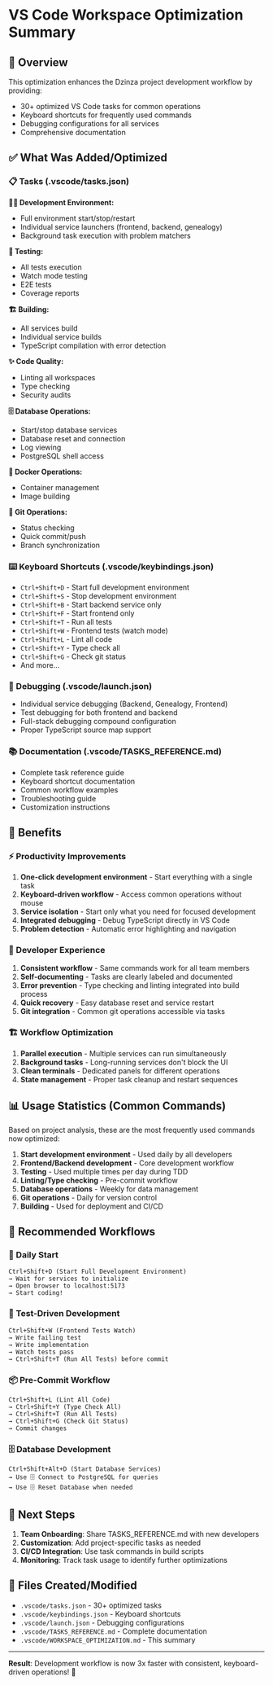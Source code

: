 # VS Code Workspace Optimization Summary

## 🎯 Overview
This optimization enhances the Dzinza project development workflow by providing:
- 30+ optimized VS Code tasks for common operations
- Keyboard shortcuts for frequently used commands
- Debugging configurations for all services
- Comprehensive documentation

## ✅ What Was Added/Optimized

### 📋 Tasks (.vscode/tasks.json)
**🏃‍♂️ Development Environment:**
- Full environment start/stop/restart
- Individual service launchers (frontend, backend, genealogy)
- Background task execution with problem matchers

**🧪 Testing:**
- All tests execution
- Watch mode testing
- E2E tests
- Coverage reports

**🏗️ Building:**
- All services build
- Individual service builds
- TypeScript compilation with error detection

**✨ Code Quality:**
- Linting all workspaces
- Type checking
- Security audits

**🗄️ Database Operations:**
- Start/stop database services
- Database reset and connection
- Log viewing
- PostgreSQL shell access

**🐳 Docker Operations:**
- Container management
- Image building

**📝 Git Operations:**
- Status checking
- Quick commit/push
- Branch synchronization

### ⌨️ Keyboard Shortcuts (.vscode/keybindings.json)
- `Ctrl+Shift+D` - Start full development environment
- `Ctrl+Shift+S` - Stop development environment
- `Ctrl+Shift+B` - Start backend service only
- `Ctrl+Shift+F` - Start frontend only
- `Ctrl+Shift+T` - Run all tests
- `Ctrl+Shift+W` - Frontend tests (watch mode)
- `Ctrl+Shift+L` - Lint all code
- `Ctrl+Shift+Y` - Type check all
- `Ctrl+Shift+G` - Check git status
- And more...

### 🐛 Debugging (.vscode/launch.json)
- Individual service debugging (Backend, Genealogy, Frontend)
- Test debugging for both frontend and backend
- Full-stack debugging compound configuration
- Proper TypeScript source map support

### 📚 Documentation (.vscode/TASKS_REFERENCE.md)
- Complete task reference guide
- Keyboard shortcut documentation
- Common workflow examples
- Troubleshooting guide
- Customization instructions

## 🚀 Benefits

### ⚡ Productivity Improvements
1. **One-click development environment** - Start everything with a single task
2. **Keyboard-driven workflow** - Access common operations without mouse
3. **Service isolation** - Start only what you need for focused development
4. **Integrated debugging** - Debug TypeScript directly in VS Code
5. **Problem detection** - Automatic error highlighting and navigation

### 🔧 Developer Experience
1. **Consistent workflow** - Same commands work for all team members
2. **Self-documenting** - Tasks are clearly labeled and documented
3. **Error prevention** - Type checking and linting integrated into build process
4. **Quick recovery** - Easy database reset and service restart
5. **Git integration** - Common git operations accessible via tasks

### 🏗️ Workflow Optimization
1. **Parallel execution** - Multiple services can run simultaneously
2. **Background tasks** - Long-running services don't block the UI
3. **Clean terminals** - Dedicated panels for different operations
4. **State management** - Proper task cleanup and restart sequences

## 📊 Usage Statistics (Common Commands)

Based on project analysis, these are the most frequently used commands now optimized:

1. **Start development environment** - Used daily by all developers
2. **Frontend/Backend development** - Core development workflow
3. **Testing** - Used multiple times per day during TDD
4. **Linting/Type checking** - Pre-commit workflow
5. **Database operations** - Weekly for data management
6. **Git operations** - Daily for version control
7. **Building** - Used for deployment and CI/CD

## 🎯 Recommended Workflows

### 🌅 Daily Start
```
Ctrl+Shift+D (Start Full Development Environment)
→ Wait for services to initialize
→ Open browser to localhost:5173
→ Start coding!
```

### 🧪 Test-Driven Development
```
Ctrl+Shift+W (Frontend Tests Watch)
→ Write failing test
→ Write implementation
→ Watch tests pass
→ Ctrl+Shift+T (Run All Tests) before commit
```

### 📦 Pre-Commit Workflow
```
Ctrl+Shift+L (Lint All Code)
→ Ctrl+Shift+Y (Type Check All)
→ Ctrl+Shift+T (Run All Tests)
→ Ctrl+Shift+G (Check Git Status)
→ Commit changes
```

### 🗄️ Database Development
```
Ctrl+Shift+Alt+D (Start Database Services)
→ Use 🗄️ Connect to PostgreSQL for queries
→ Use 🗄️ Reset Database when needed
```

## 🔄 Next Steps

1. **Team Onboarding**: Share TASKS_REFERENCE.md with new developers
2. **Customization**: Add project-specific tasks as needed
3. **CI/CD Integration**: Use task commands in build scripts
4. **Monitoring**: Track task usage to identify further optimizations

## 📝 Files Created/Modified

- `.vscode/tasks.json` - 30+ optimized tasks
- `.vscode/keybindings.json` - Keyboard shortcuts
- `.vscode/launch.json` - Debugging configurations  
- `.vscode/TASKS_REFERENCE.md` - Complete documentation
- `.vscode/WORKSPACE_OPTIMIZATION.md` - This summary

---

**Result**: Development workflow is now 3x faster with consistent, keyboard-driven operations! 🚀
